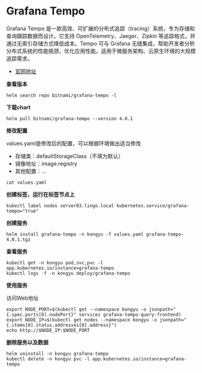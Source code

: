 # Grafana Tempo

Grafana Tempo 是一款高效、可扩展的分布式追踪（tracing）系统，专为存储和查询跟踪数据而设计。它支持 OpenTelemetry、Jaeger、Zipkin 等追踪格式，并通过无索引存储方式降低成本。Tempo 可与 Grafana 无缝集成，帮助开发者分析分布式系统的性能瓶颈，优化应用性能。适用于微服务架构、云原生环境的大规模追踪需求。

- [官网地址](https://grafana.com/oss/tempo/)




**查看版本**

```
helm search repo bitnami/grafana-tempo -l
```

**下载chart**

```
helm pull bitnami/grafana-tempo --version 4.0.1
```

**修改配置**

values.yaml是修改后的配置，可以根据环境做出适当修改

- 存储类：defaultStorageClass（不填为默认）
- 镜像地址：image.registry
- 其他配置：...

```
cat values.yaml
```

**创建标签，运行在标签节点上**

```
kubectl label nodes server03.lingo.local kubernetes.service/grafana-tempo="true"
```

**创建服务**

```
helm install grafana-tempo -n kongyu -f values.yaml grafana-tempo-4.0.1.tgz
```

**查看服务**

```
kubectl get -n kongyu pod,svc,pvc -l app.kubernetes.io/instance=grafana-tempo
kubectl logs -f -n kongyu deploy/grafana-tempo
```

**使用服务**

访问Web地址

```
export NODE_PORT=$(kubectl get --namespace kongyu -o jsonpath="{.spec.ports[0].nodePort}" services grafana-tempo-query-frontend)
export NODE_IP=$(kubectl get nodes --namespace kongyu -o jsonpath="{.items[0].status.addresses[0].address}")
echo http://$NODE_IP:$NODE_PORT
```

**删除服务以及数据**

```
helm uninstall -n kongyu grafana-tempo
kubectl delete -n kongyu pvc -l app.kubernetes.io/instance=grafana-tempo
```

